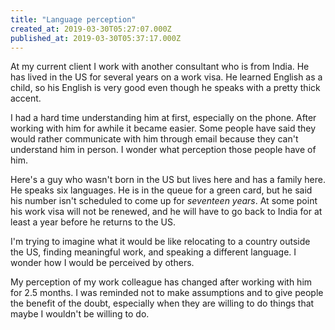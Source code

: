 ```yaml
---
title: "Language perception"
created_at: 2019-03-30T05:27:07.000Z
published_at: 2019-03-30T05:37:17.000Z
---
```

At my current client I work with another consultant who is from India. He has lived in the US for several years on a work visa. He learned English as a child, so his English is very good even though he speaks with a pretty thick accent.

I had a hard time understanding him at first, especially on the phone. After working with him for awhile it became easier. Some people have said they would rather communicate with him through email because they can't understand him in person. I wonder what perception those people have of him. 

Here's a guy who wasn't born in the US but lives here and has a family here. He speaks six languages. He is in the queue for a green card, but he said his number isn't scheduled to come up for _seventeen years_. At some point his work visa will not be renewed, and he will have to go back to India for at least a year before he returns to the US. 

I'm trying to imagine what it would be like relocating to a country outside the US, finding meaningful work, and speaking a different language. I wonder how I would be perceived by others. 

My perception of my work colleague has changed after working with him for 2.5 months. I was reminded not to make assumptions and to give people the benefit of the doubt, especially when they are willing to do things that maybe I wouldn't be willing to do.
